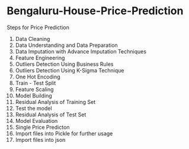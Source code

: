 # Bengaluru-House-Price-Prediction
Steps for Price Prediction
1. Data Cleaning
2. Data Understanding and Data Preparation
3. Data Imputation with Advance Imputation Techniques
4. Feature Engineering
5. Outliers Detection Using Business Rules
6. Outliers Detection Using K-Sigma Technique
7. One Hot Encoding
8. Train - Test Split
9. Feature Scaling
10. Model Building
11. Residual Analysis of Training Set
12. Test the model
13. Residual Analysis of Test Set
14. Model Evaluation
15. Single Price Predicton
16. Import files into Pickle for further usage
17. Import files into json
